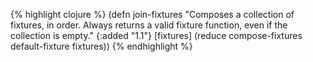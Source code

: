 {% highlight clojure %}
(defn join-fixtures
  "Composes a collection of fixtures, in order.  Always returns a valid
  fixture function, even if the collection is empty."
  {:added "1.1"}
  [fixtures]
  (reduce compose-fixtures default-fixture fixtures))
{% endhighlight %}
